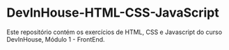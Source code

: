 # DevInHouse-HTML-CSS-JavaScript
Este repositório contém os exercícios de HTML, CSS e Javascript do curso DevInHouse, Módulo 1 - FrontEnd.

